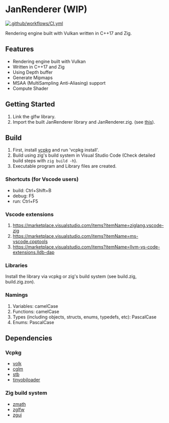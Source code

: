 # **JanRenderer (WIP)**

[![.github/workflows/CI.yml](https://github.com/Name-hw/JanRenderer/actions/workflows/CI.yml/badge.svg?branch=main)](https://github.com/Name-hw/JanRenderer/actions/workflows/CI.yml)

Rendering engine built with Vulkan written in C++17 and Zig.

## **Features**

- Rendering engine built with Vulkan
- Written in C++17 and Zig
- Using Depth buffer
- Generate Mipmaps
- MSAA (MultiSampling Anti-Aliasing) support
- Compute Shader

## **Getting Started**

1. Link the glfw library.
2. Import the built JanRenderer library and JanRenderer.zig. (see [this](https://github.com/Name-hw/JanRenderer/blob/main/src/TestApp/main.zig)).

## **Build**

1. First, install [vcpkg](https://vcpkg.io/) and run 'vcpkg install'.
2. Build using zig's build system in Visual Studio Code (Check detailed build steps with `zig build -h`).
3. Executable program and Library files are created.

### Shortcuts (for Vscode users)

- build: Ctrl+Shift+B
- debug: F5
- run: Ctrl+F5

### Vscode extensions

1. <https://marketplace.visualstudio.com/items?itemName=ziglang.vscode-zig>
2. <https://marketplace.visualstudio.com/items?itemName=ms-vscode.cpptools>
3. <https://marketplace.visualstudio.com/items?itemName=llvm-vs-code-extensions.lldb-dap>

### Libraries

Install the library via vcpkg or zig's build system (see build.zig, build.zig.zon).

### Namings

1. Variables: camelCase
2. Functions: camelCase
3. Types (including objects, structs, enums, typedefs, etc): PascalCase
4. Enums: PascalCase

## **Dependencies**

### Vcpkg

- [volk](https://github.com/zeux/volk)
- [cglm](https://github.com/recp/cglm)
- [stb](https://github.com/nothings/stb)
- [tinyobjloader](https://github.com/tinyobjloader/tinyobjloader)

### Zig build system

- [zmath](https://github.com/zig-gamedev/zmath)
- [zglfw](https://github.com/zig-gamedev/zglfw)
- [zgui](https://github.com/zig-gamedev/zgui)
